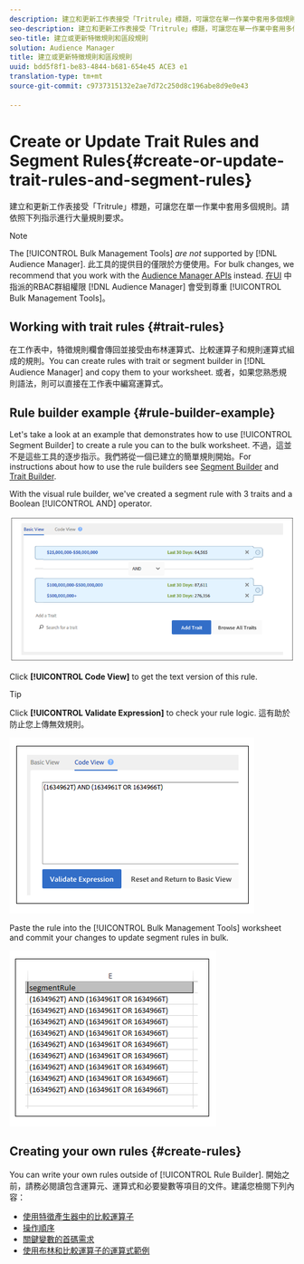 ```yaml
---
description: 建立和更新工作表接受「Tritrule」標題，可讓您在單一作業中套用多個規則。請依照下列指示進行大量規則要求。
seo-description: 建立和更新工作表接受「Tritrule」標題，可讓您在單一作業中套用多個規則。請依照下列指示進行大量規則要求。
seo-title: 建立或更新特徵規則和區段規則
solution: Audience Manager
title: 建立或更新特徵規則和區段規則
uuid: bdd5f8f1-be83-4844-b681-654e45 ACE3 e1
translation-type: tm+mt
source-git-commit: c9737315132e2ae7d72c250d8c196abe8d9e0e43

---
```



# Create or Update Trait Rules and Segment Rules{#create-or-update-trait-rules-and-segment-rules}

建立和更新工作表接受「Tritrule」標題，可讓您在單一作業中套用多個規則。請依照下列指示進行大量規則要求。

<!-- 

<p>c_bulk_rules.xml </p>

 -->

>[!NOTE]
>
>The [!UICONTROL Bulk Management Tools] *are not* supported by [!DNL Audience Manager]. 此工具的提供目的僅限於方便使用。For bulk changes, we recommend that you work with the [Audience Manager APIs](../../api/rest-api-main/aam-api-getting-started.md) instead. [在UI](../../features/administration/administration-overview.md) 中指派的RBAC群組權限 [!DNL Audience Manager] 會受到尊重 [!UICONTROL Bulk Management Tools]。

## Working with trait rules {#trait-rules}

在工作表中，特徵規則欄會傳回並接受由布林運算式、比較運算子和規則運算式組成的規則。You can create rules with trait or segment builder in [!DNL Audience Manager] and copy them to your worksheet. 或者，如果您熟悉規則語法，則可以直接在工作表中編寫運算式。

## Rule builder example {#rule-builder-example}

Let&#39;s take a look at an example that demonstrates how to use [!UICONTROL Segment Builder] to create a rule you can to the bulk worksheet. 不過，這並不是這些工具的逐步指示。我們將從一個已建立的簡單規則開始。For instructions about how to use the rule builders see [Segment Builder](../../features/segments/segment-builder.md) and [Trait Builder](../../features/traits/about-trait-builder.md).

With the visual rule builder, we&#39;ve created a segment rule with 3 traits and a Boolean [!UICONTROL AND] operator.

![](assets/visualrule.png)

Click **[!UICONTROL Code View]** to get the text version of this rule.

>[!TIP]
>
>Click **[!UICONTROL Validate Expression]** to check your rule logic. 這有助於防止您上傳無效規則。

![](assets/coderule.png)

Paste the rule into the [!UICONTROL Bulk Management Tools] worksheet and commit your changes to update segment rules in bulk.

![](assets/segmentrule.png)

## Creating your own rules {#create-rules}

You can write your own rules outside of [!UICONTROL Rule Builder]. 開始之前，請務必閱讀包含運算元、運算式和必要變數等項目的文件。建議您檢閱下列內容：

* [使用特徵產生器中的比較運算子](../../features/traits/trait-comparison-operators.md)
* [操作順序](../../features/traits/trait-operator-precedence.md)
* [關鍵變數的首碼需求](../../features/traits/trait-variable-prefixes.md)
* [使用布林和比較運算子的運算式範例](../../features/traits/trait-expression-samples.md)

